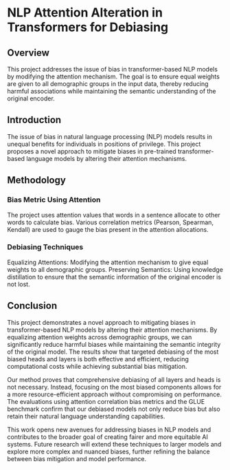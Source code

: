 # NLP Attention Alteration in Transformers for Debiasing

## Overview
This project addresses the issue of bias in transformer-based NLP models by modifying the attention mechanism. The goal is to ensure equal weights are given to all demographic groups in the input data, thereby reducing harmful associations while maintaining the semantic understanding of the original encoder.

## Introduction
The issue of bias in natural language processing (NLP) models results in unequal benefits for individuals in positions of privilege. This project proposes a novel approach to mitigate biases in pre-trained transformer-based language models by altering their attention mechanisms.

## Methodology
### Bias Metric Using Attention
The project uses attention values that words in a sentence allocate to other words to calculate bias. Various correlation metrics (Pearson, Spearman, Kendall) are used to gauge the bias present in the attention allocations.

### Debiasing Techniques
Equalizing Attentions: Modifying the attention mechanism to give equal weights to all demographic groups.
Preserving Semantics: Using knowledge distillation to ensure that the semantic information of the original encoder is not lost.

## Conclusion
This project demonstrates a novel approach to mitigating biases in transformer-based NLP models by altering their attention mechanisms. By equalizing attention weights across demographic groups, we can significantly reduce harmful biases while maintaining the semantic integrity of the original model. The results show that targeted debiasing of the most biased heads and layers is both effective and efficient, reducing computational costs while achieving substantial bias mitigation.

Our method proves that comprehensive debiasing of all layers and heads is not necessary. Instead, focusing on the most biased components allows for a more resource-efficient approach without compromising on performance. The evaluations using attention correlation bias metrics and the GLUE benchmark confirm that our debiased models not only reduce bias but also retain their natural language understanding capabilities.

This work opens new avenues for addressing biases in NLP models and contributes to the broader goal of creating fairer and more equitable AI systems. Future research will extend these techniques to larger models and explore more complex and nuanced biases, further refining the balance between bias mitigation and model performance.

